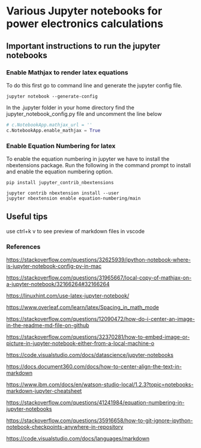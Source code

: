 # Various Jupyter notebooks for power electronics calculations

## Important instructions to run the jupyter notebooks

### Enable Mathjax to render latex equations

To do this first go to command line and generate the jupyter config file.

```
jupyter notebook --generate-config
```

In the .jupyter folder in your home directory find the jupyter_notebook_config.py file and uncomment the line below

```python
# c.NotebookApp.mathjax_url = ''
c.NotebookApp.enable_mathjax = True
```

### Enable Equation Numbering for latex

To enable the equation numbering in jupyter we have to install the nbextensions package. Run the following in the command prompt to install and enable the equation numbering option.

```
pip install jupyter_contrib_nbextensions

jupyter contrib nbextension install --user
jupyter nbextension enable equation-numbering/main
```

## Useful tips
use ctrl+k v to see preview of markdown files in vscode

### References
https://stackoverflow.com/questions/32625939/ipython-notebook-where-is-jupyter-notebook-config-py-in-mac

https://stackoverflow.com/questions/31965667/local-copy-of-mathjax-on-a-jupyter-notebook/32166264#32166264

https://linuxhint.com/use-latex-jupyter-notebook/

https://www.overleaf.com/learn/latex/Spacing_in_math_mode

https://stackoverflow.com/questions/12090472/how-do-i-center-an-image-in-the-readme-md-file-on-github

https://stackoverflow.com/questions/32370281/how-to-embed-image-or-picture-in-jupyter-notebook-either-from-a-local-machine-o

https://code.visualstudio.com/docs/datascience/jupyter-notebooks

https://docs.document360.com/docs/how-to-center-align-the-text-in-markdown

https://www.ibm.com/docs/en/watson-studio-local/1.2.3?topic=notebooks-markdown-jupyter-cheatsheet

https://stackoverflow.com/questions/41241984/equation-numbering-in-jupyter-notebooks

https://stackoverflow.com/questions/35916658/how-to-git-ignore-ipython-notebook-checkpoints-anywhere-in-repository

https://code.visualstudio.com/docs/languages/markdown
